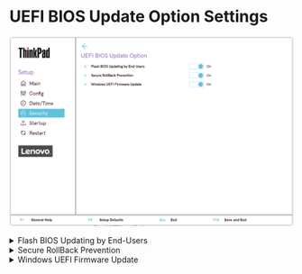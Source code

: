 # UEFI BIOS Update Option Settings #

![](./img/tp_uefibiosupdate.png)

<details><summary>Flash BIOS Updating by End-Users</summary>

Whether UEFI BIOS can be updated without entering supervisor password.

Possible options:

1.	Off
2.	**On** – Default.

| WMI Setting name | Values | Locked by SVP | AMD/Intel |
|:---|:---|:---|:---|
| BIOSUpdateByEndUsers | Disable, Enable | Yes | Both |

</details>

<details><summary>Secure RollBack Prevention</summary>

Whether to prevent flashing to older version of UEFI BIOS.

!> Defaults to `On`, if `OS Optimized Defaults` has value `On`.

Possible options:

1.	**Off** – Default.
2.	On

| WMI Setting name | Values | Locked by SVP | AMD/Intel |
|:---|:---|:---|:---|
| SecureRollBackPrevention | Disable, Enable | Yes | Both |

</details>

<details><summary>Windows UEFI Firmware Update</summary>

Whether to allow Windows UEFI Firmware Update.

Possible options:

1.	**On** – Default.
2.	Off

| WMI Setting name | Values | Locked by SVP | AMD/Intel |
|:---|:---|:---|:---|
| WindowsUEFIFirmwareUpdate | Disable, Enable | Yes | Both |

</details>
